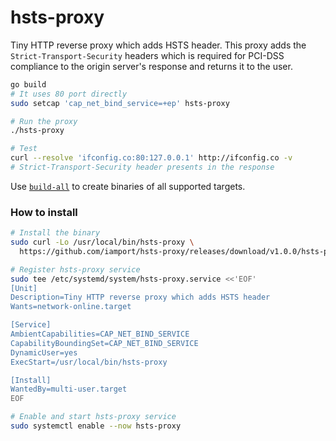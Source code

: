 hsts-proxy
========
Tiny HTTP reverse proxy which adds HSTS header. This proxy adds the
`Strict-Transport-Security` headers which is required for PCI-DSS compliance to
the origin server's response and returns it to the user.

```bash
go build
# It uses 80 port directly
sudo setcap 'cap_net_bind_service=+ep' hsts-proxy

# Run the proxy
./hsts-proxy

# Test
curl --resolve 'ifconfig.co:80:127.0.0.1' http://ifconfig.co -v
# Strict-Transport-Security header presents in the response
```

Use [`build-all`] to create binaries of all supported targets.

### How to install
```bash
# Install the binary
sudo curl -Lo /usr/local/bin/hsts-proxy \
  https://github.com/iamport/hsts-proxy/releases/download/v1.0.0/hsts-proxy-linux-amd64

# Register hsts-proxy service
sudo tee /etc/systemd/system/hsts-proxy.service <<'EOF'
[Unit]
Description=Tiny HTTP reverse proxy which adds HSTS header
Wants=network-online.target

[Service]
AmbientCapabilities=CAP_NET_BIND_SERVICE
CapabilityBoundingSet=CAP_NET_BIND_SERVICE
DynamicUser=yes
ExecStart=/usr/local/bin/hsts-proxy

[Install]
WantedBy=multi-user.target
EOF

# Enable and start hsts-proxy service
sudo systemctl enable --now hsts-proxy
```

[`build-all`]: build-all
